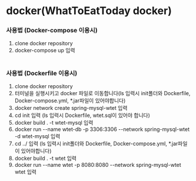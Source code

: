 # docker(WhatToEatToday docker)

### 사용법 (Docker-compose 이용시)
1. clone docker repository
2. docker-compose up 입력
#
### 사용법 (Dockerfile 이용시)
1. clone docker repository
2. 터미널을 실행시키고 docker 파일로 이동합니다(ls 입력시 init폴더와 Dockerfile, Docker-compose.yml, *.jar파일이 있어야합니다)
3. docker network create spring-mysql-wtet 입력
4. cd init 입력 (ls 입력시 Dockerfile, wtet.sql이 있어야 합니다)
5. docker build . -t wtet-mysql 입력
6. docker run --name wtet-db -p 3306:3306 --network spring-mysql-wtet -d wtet-mysql 입력
7. cd ../ 입력 (ls 입력시 init폴더와 Dockerfile, Docker-compose.yml, *.jar파일이 있어야합니다)
8. docker build . -t wtet 입력
9. docker run --name wtet -p 8080:8080 --network spring-mysql-wtet wtet 입력

